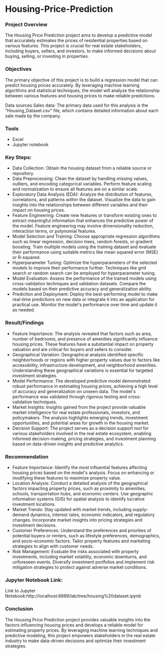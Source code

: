 # Housing-Price-Prediction

### Project Overview
The Housing Price Prediction project aims to develop a predictive model that accurately estimates the prices of residential properties based on various features. This project is crucial for real estate stakeholders, including buyers, sellers, and investors, to make informed decisions about buying, selling, or investing in properties.

### Objectives
The primary objective of this project is to build a regression model that can predict housing prices accurately. By leveraging machine learning algorithms and statistical techniques, the model will analyze the relationship between various features and housing prices to make reliable predictions.

Data sources
Sales data: The primary data used for this analysis is the "Housing_Dataset.csv" file, which contains detailed information about each sale made by the company.

### Tools
- Excel
- Jupyter notebook

### Key Steps:
- Data Collection: Obtain the housing dataset from a reliable source or repository.
- Data Preprocessing: Clean the dataset by handling missing values, outliers, and encoding categorical variables. Perform feature scaling and normalization to ensure all features are on a similar scale.
- Exploratory Data Analysis (EDA): Analyze the distribution of features, correlations, and patterns within the dataset. Visualize the data to gain insights into the relationships between different variables and their impact on housing prices.
- Feature Engineering: Create new features or transform existing ones to extract meaningful information that enhances the predictive power of the model. Feature engineering may involve dimensionality reduction, interaction terms, or polynomial features.
- Model Selection and Training: Choose appropriate regression algorithms such as linear regression, decision trees, random forests, or gradient boosting. Train multiple models using the training dataset and evaluate their performance using suitable metrics like mean squared error (MSE) or R-squared.
- Hyperparameter Tuning: Optimize the hyperparameters of the selected models to improve their performance further. Techniques like grid search or random search can be employed for hyperparameter tuning.
- Model Evaluation: Assess the performance of the trained models using cross-validation techniques and validation datasets. Compare the models based on their predictive accuracy and generalization ability.
- Prediction and Deployment: Deploy the best-performing model to make real-time predictions on new data or integrate it into an application for practical use. Monitor the model's performance over time and update it as needed.

### Result/Findings
- Feature Importance: The analysis revealed that factors such as area, number of bedrooms, and presence of amenities significantly influence housing prices. These features have a substantial impact on property valuation and are critical for buyers and sellers to consider.
- Geographical Variation: Geographical analysis identified specific neighborhoods or regions with higher property values due to factors like accessibility, infrastructure development, and neighborhood amenities. Understanding these geographical variations is essential for targeted investment strategies.
- Model Performance: The developed predictive model demonstrated robust performance in estimating housing prices, achieving a high level of accuracy and generalization on unseen data. The model's performance was validated through rigorous testing and cross-validation techniques.
- Market Insights: Insights gained from the project provide valuable market intelligence for real estate professionals, investors, and policymakers. The analysis highlights emerging trends, investment opportunities, and potential areas for growth in the housing market.
- Decision Support: The project serves as a decision support tool for various stakeholders involved in the real estate ecosystem, enabling informed decision-making, pricing strategies, and investment planning based on data-driven insights and predictive analytics.

### Recommendation
- Feature Importance: Identify the most influential features affecting housing prices based on the model's analysis. Focus on enhancing or modifying these features to maximize property value.
- Location Analysis: Conduct a detailed analysis of the geographical factors impacting property prices, such as proximity to amenities, schools, transportation hubs, and economic centers. Use geographic information systems (GIS) for spatial analysis to identify lucrative investment locations.
- Market Trends: Stay updated with market trends, including supply-demand dynamics, interest rates, economic indicators, and regulatory changes. Incorporate market insights into pricing strategies and investment decisions.
- Customer Preferences: Understand the preferences and priorities of potential buyers or renters, such as lifestyle preferences, demographics, and socio-economic factors. Tailor property features and marketing strategies to align with customer needs.
- Risk Management: Evaluate the risks associated with property investments, including market volatility, economic downturns, and unforeseen events. Diversify investment portfolios and implement risk mitigation strategies to protect against adverse market conditions.

### Jupyter Notebook Link:
Link to Jupyter Notebook:http://localhost:8889/lab/tree/housing%20dataset.ipynb

### Conclusion
The Housing Price Prediction project provides valuable insights into the factors influencing housing prices and develops a reliable model for estimating property prices. By leveraging machine learning techniques and predictive modeling, this project empowers stakeholders in the real estate industry to make data-driven decisions and optimize their investment strategies.




